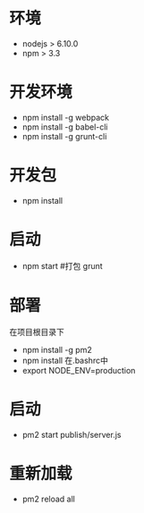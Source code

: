 # 环境
* nodejs > 6.10.0
* npm > 3.3
# 开发环境
* npm install -g webpack
* npm install -g babel-cli
* npm install -g grunt-cli
# 开发包
* npm install
# 启动
* npm start
#打包
grunt


# 部署
在项目根目录下
* npm install -g pm2
* npm install
在.bashrc中
* export NODE_ENV=production
# 启动
* pm2 start publish/server.js
# 重新加载
* pm2 reload all

